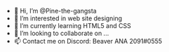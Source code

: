 - 👋 Hi, I’m @Pine-the-gangsta
- 👀 I’m interested in web site designing
- 🌱 I’m currently learning HTML5 and CSS
- 💞️ I’m looking to collaborate on ...
- 📫 Contact me on Discord: Beaver ANA 2091#0555

<!---
Pine-the-gangsta/Pine-the-gangsta is a ✨ special ✨ repository because its `README.md` (this file) appears on your GitHub profile.
You can click the Preview link to take a look at your changes.
--->
